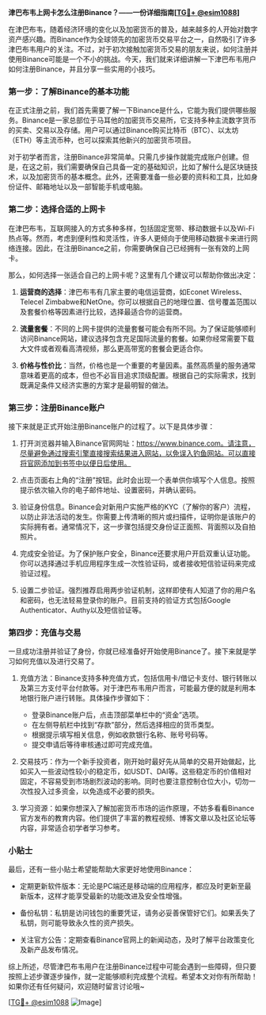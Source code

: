 **津巴布韦上网卡怎么注册Binance？——一份详细指南[[TG💪+ @esim1088](https://t.me/s/esim1088)]**

在津巴布韦，随着经济环境的变化以及加密货币的普及，越来越多的人开始对数字资产感兴趣。而Binance作为全球领先的加密货币交易平台之一，自然吸引了许多津巴布韦用户的关注。不过，对于初次接触加密货币交易的朋友来说，如何注册并使用Binance可能是一个不小的挑战。今天，我们就来详细讲解一下津巴布韦用户如何注册Binance，并且分享一些实用的小技巧。

### 第一步：了解Binance的基本功能

在正式注册之前，我们首先需要了解一下Binance是什么，它能为我们提供哪些服务。Binance是一家总部位于马耳他的加密货币交易所，它支持多种主流数字货币的买卖、交易以及存储。用户可以通过Binance购买比特币（BTC）、以太坊（ETH）等主流币种，也可以探索其他新兴的加密货币项目。

对于初学者而言，注册Binance非常简单。只需几步操作就能完成账户创建。但是，在这之前，我们需要确保自己具备一定的基础知识，比如了解什么是区块链技术，以及加密货币的基本概念。此外，还需要准备一些必要的资料和工具，比如身份证件、邮箱地址以及一部智能手机或电脑。

### 第二步：选择合适的上网卡

在津巴布韦，互联网接入的方式多种多样，包括固定宽带、移动数据卡以及Wi-Fi热点等。然而，考虑到便利性和灵活性，许多人更倾向于使用移动数据卡来进行网络连接。因此，在注册Binance之前，你需要确保自己已经拥有一张有效的上网卡。

那么，如何选择一张适合自己的上网卡呢？这里有几个建议可以帮助你做出决定：

1. **运营商的选择**：津巴布韦有几家主要的电信运营商，如Econet Wireless、Telecel Zimbabwe和NetOne。你可以根据自己的地理位置、信号覆盖范围以及套餐价格等因素进行比较，选择最适合你的运营商。
   
2. **流量套餐**：不同的上网卡提供的流量套餐可能会有所不同。为了保证能够顺利访问Binance网站，建议选择包含充足国际流量的套餐。如果你经常需要下载大文件或者观看高清视频，那么更高带宽的套餐会更适合你。

3. **价格与性价比**：当然，价格也是一个重要的考量因素。虽然高质量的服务通常意味着更高的成本，但也不必盲目追求顶级配置。根据自己的实际需求，找到既满足条件又经济实惠的方案才是最明智的做法。

### 第三步：注册Binance账户

接下来就是正式开始注册Binance账户的过程了。以下是具体步骤：

1. 打开浏览器并输入Binance官网网址：https://www.binance.com。请注意，尽量避免通过搜索引擎直接搜索结果进入网站，以免误入钓鱼网站。可以直接将官网添加到书签中以便日后使用。

2. 点击页面右上角的“注册”按钮。此时会出现一个表单供你填写个人信息。按照提示依次输入你的电子邮件地址、设置密码，并确认密码。

3. 验证身份信息。Binance会对新用户实施严格的KYC（了解你的客户）流程，以防止非法活动的发生。你需要上传清晰的照片或扫描件，证明你是该账户的实际拥有者。通常情况下，这一步骤包括提交身份证正面照、背面照以及自拍照片。

4. 完成安全验证。为了保护账户安全，Binance还要求用户开启双重认证功能。你可以选择通过手机应用程序生成一次性验证码，或者接收短信验证码来完成验证过程。

5. 设置二步验证。强烈推荐启用两步验证机制，这样即使有人知道了你的用户名和密码，也无法轻易登录你的账户。目前支持的验证方式包括Google Authenticator、Authy以及短信验证等。

### 第四步：充值与交易

一旦成功注册并验证了身份，你就已经准备好开始使用Binance了。接下来就是学习如何充值以及进行交易了。

1. 充值方法：Binance支持多种充值方式，包括信用卡/借记卡支付、银行转账以及第三方支付平台付款等。对于津巴布韦用户而言，可能最方便的就是利用本地银行账户进行转账。具体操作步骤如下：
   - 登录Binance账户后，点击顶部菜单栏中的“资金”选项。
   - 在左侧导航栏中找到“存款”部分，然后选择相应的货币类型。
   - 根据提示填写相关信息，例如收款银行名称、账号号码等。
   - 提交申请后等待审核通过即可完成充值。

2. 交易技巧：作为一个新手投资者，刚开始时最好先从简单的交易开始做起，比如买入一些波动性较小的稳定币，如USDT、DAI等。这些稳定币的价值相对固定，不容易受到市场剧烈波动的影响。同时也要注意控制仓位大小，切勿一次性投入过多资金，以免造成不必要的损失。

3. 学习资源：如果你想深入了解加密货币市场的运作原理，不妨多看看Binance官方发布的教育内容。他们提供了丰富的教程视频、博客文章以及社区论坛等内容，非常适合初学者学习参考。

### 小贴士

最后，还有一些小贴士希望能帮助大家更好地使用Binance：

- 定期更新软件版本：无论是PC端还是移动端的应用程序，都应及时更新至最新版本，这样才能享受最新的功能改进及安全性增强。
  
- 备份私钥：私钥是访问钱包的重要凭证，请务必妥善保管好它们。如果丢失了私钥，则可能导致永久性的资产损失。

- 关注官方公告：定期查看Binance官网上的新闻动态，及时了解平台政策变化及新产品发布情况。

综上所述，尽管津巴布韦用户在注册Binance过程中可能会遇到一些障碍，但只要按照上述步骤逐步操作，就一定能够顺利完成整个流程。希望本文对你有所帮助！如果你还有任何疑问，欢迎随时留言讨论哦~

[[TG💪+ @esim1088](https://t.me/s/esim1088) ![Image](https://i.postimg.cc/4NQfJmqS/Snipaste-2025-05-13-00-14-12.png)]